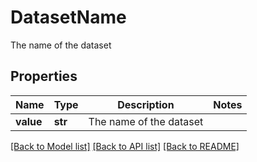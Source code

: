 # DatasetName

The name of the dataset

## Properties
Name | Type | Description | Notes
------------ | ------------- | ------------- | -------------
**value** | **str** | The name of the dataset | 

[[Back to Model list]](../README.md#documentation-for-models) [[Back to API list]](../README.md#documentation-for-api-endpoints) [[Back to README]](../README.md)



